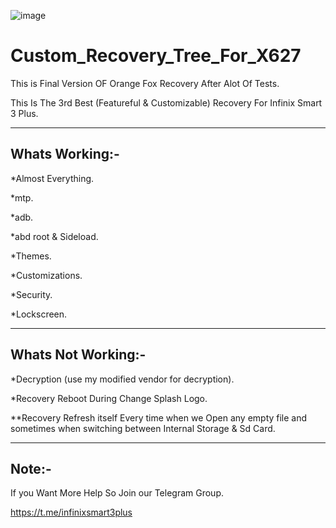 
![image](https://user-images.githubusercontent.com/78879680/147422555-c100b20c-a484-43ce-aca4-37d32ce4a4f4.png)


# Custom_Recovery_Tree_For_X627

This is Final Version OF Orange Fox Recovery After Alot Of Tests.

This Is The 3rd Best (Featureful & Customizable) Recovery For Infinix Smart 3 Plus.

--------------------------
Whats Working:-
---------------------------
*Almost Everything.

*mtp.

*adb.

*abd root & Sideload.

*Themes.

*Customizations.

*Security.

*Lockscreen.

--------------------------------
Whats Not Working:-
--------------------------------
*Decryption (use my modified vendor for decryption).

*Recovery Reboot During Change Splash Logo.

**Recovery Refresh itself Every time when we Open any empty file and sometimes when switching between Internal Storage & Sd Card.

------------------
Note:-
-----------------
If you Want More Help So Join our Telegram Group.

https://t.me/infinixsmart3plus
